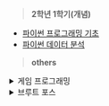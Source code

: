 > **2학년 1학기(개념)**
- [파이썬 프로그래밍 기초](https://codingalzi.github.io/pybook/intro.html)
- [파이썬 데이터 분석](https://codingalzi.github.io/datapy/intro.html)


> **others**
<details markdown="1">
<summary>게임 프로그래밍</summary>

- [Invent Your Own Computer Games with Python, 4th Edition](https://inventwithpython.com/invent4thed/chapter0.html)
  > https://colab.research.google.com/drive/1JwKhgQKR3i6TxfSDbWXOTcDCivgDoDuK#scrollTo=1k0lymU4Nj2n


- [Making Games with Python & Pygame](https://inventwithpython.com/pygame/)

- [게임 프로그래밍 - ai-creator](https://ai-creator.tistory.com/540?category=807420)
</details>
 
<details markdown="1">
<summary>브루트 포스</summary>
https://namu.wiki/w/%EB%B8%8C%EB%A3%A8%ED%8A%B8%20%ED%8F%AC%EC%8A%A4#s-2
</details>
 
